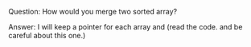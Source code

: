 Question: How would you merge two sorted array?

Answer: I will keep a pointer for each array and (read the code. and be careful about this one.)
